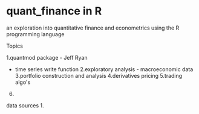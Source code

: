 quant_finance in R
===================

an exploration into quantitative finance and econometrics using the R programming language

Topics

1.quantmod package - Jeff Ryan
  - time series write function
2.exploratory analysis - macroeconomic data 
3.portfolio construction and analysis
4.derivatives pricing
5.trading algo's 
6.

data sources
1.
